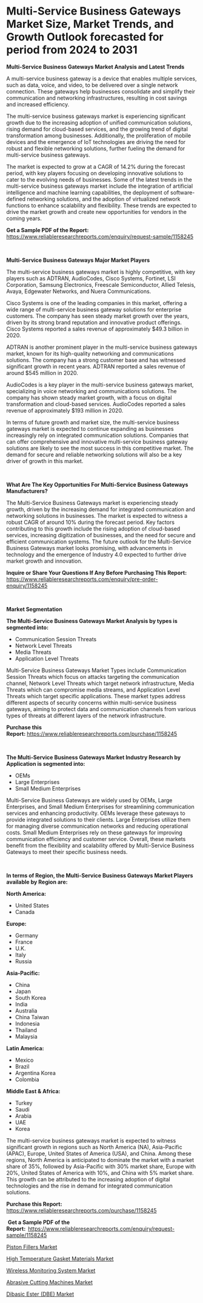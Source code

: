 <p><h1>Multi-Service Business Gateways Market Size, Market Trends, and Growth Outlook forecasted for period from 2024 to 2031</h1></p><p><strong>Multi-Service Business Gateways Market Analysis and Latest Trends</strong></p>
<p><p>A multi-service business gateway is a device that enables multiple services, such as data, voice, and video, to be delivered over a single network connection. These gateways help businesses consolidate and simplify their communication and networking infrastructures, resulting in cost savings and increased efficiency.</p><p>The multi-service business gateways market is experiencing significant growth due to the increasing adoption of unified communication solutions, rising demand for cloud-based services, and the growing trend of digital transformation among businesses. Additionally, the proliferation of mobile devices and the emergence of IoT technologies are driving the need for robust and flexible networking solutions, further fueling the demand for multi-service business gateways.</p><p>The market is expected to grow at a CAGR of 14.2% during the forecast period, with key players focusing on developing innovative solutions to cater to the evolving needs of businesses. Some of the latest trends in the multi-service business gateways market include the integration of artificial intelligence and machine learning capabilities, the deployment of software-defined networking solutions, and the adoption of virtualized network functions to enhance scalability and flexibility. These trends are expected to drive the market growth and create new opportunities for vendors in the coming years.</p></p>
<p><strong>Get a Sample PDF of the Report:&nbsp;</strong> <a href="https://www.reliableresearchreports.com/enquiry/request-sample/1158245">https://www.reliableresearchreports.com/enquiry/request-sample/1158245</a></p>
<p>&nbsp;</p>
<p><strong>Multi-Service Business Gateways Major Market Players</strong></p>
<p><p>The multi-service business gateways market is highly competitive, with key players such as ADTRAN, AudioCodes, Cisco Systems, Fortinet, LSI Corporation, Samsung Electronics, Freescale Semiconductor, Allied Telesis, Avaya, Edgewater Networks, and Nuera Communications. </p><p>Cisco Systems is one of the leading companies in this market, offering a wide range of multi-service business gateway solutions for enterprise customers. The company has seen steady market growth over the years, driven by its strong brand reputation and innovative product offerings. Cisco Systems reported a sales revenue of approximately $49.3 billion in 2020.</p><p>ADTRAN is another prominent player in the multi-service business gateways market, known for its high-quality networking and communications solutions. The company has a strong customer base and has witnessed significant growth in recent years. ADTRAN reported a sales revenue of around $545 million in 2020.</p><p>AudioCodes is a key player in the multi-service business gateways market, specializing in voice networking and communications solutions. The company has shown steady market growth, with a focus on digital transformation and cloud-based services. AudioCodes reported a sales revenue of approximately $193 million in 2020.</p><p>In terms of future growth and market size, the multi-service business gateways market is expected to continue expanding as businesses increasingly rely on integrated communication solutions. Companies that can offer comprehensive and innovative multi-service business gateway solutions are likely to see the most success in this competitive market. The demand for secure and reliable networking solutions will also be a key driver of growth in this market.</p></p>
<p>&nbsp;</p>
<p><strong>What Are The Key Opportunities For Multi-Service Business Gateways Manufacturers?</strong></p>
<p><p>The Multi-Service Business Gateways market is experiencing steady growth, driven by the increasing demand for integrated communication and networking solutions in businesses. The market is expected to witness a robust CAGR of around 10% during the forecast period. Key factors contributing to this growth include the rising adoption of cloud-based services, increasing digitization of businesses, and the need for secure and efficient communication systems. The future outlook for the Multi-Service Business Gateways market looks promising, with advancements in technology and the emergence of Industry 4.0 expected to further drive market growth and innovation.</p></p>
<p><strong>Inquire or Share Your Questions If Any Before Purchasing This Report:</strong> <a href="https://www.reliableresearchreports.com/enquiry/pre-order-enquiry/1158245">https://www.reliableresearchreports.com/enquiry/pre-order-enquiry/1158245</a></p>
<p>&nbsp;</p>
<p><strong>Market Segmentation</strong></p>
<p><strong>The Multi-Service Business Gateways Market Analysis by types is segmented into:</strong></p>
<p><ul><li>Communication Session Threats</li><li>Network Level Threats</li><li>Media Threats</li><li>Application Level Threats</li></ul></p>
<p><p>Multi-Service Business Gateways Market Types include Communication Session Threats which focus on attacks targeting the communication channel, Network Level Threats which target network infrastructure, Media Threats which can compromise media streams, and Application Level Threats which target specific applications. These market types address different aspects of security concerns within multi-service business gateways, aiming to protect data and communication channels from various types of threats at different layers of the network infrastructure.</p></p>
<p><strong>Purchase this Report:&nbsp;</strong><a href="https://www.reliableresearchreports.com/purchase/1158245">https://www.reliableresearchreports.com/purchase/1158245</a></p>
<p>&nbsp;</p>
<p><strong>The Multi-Service Business Gateways Market Industry Research by Application is segmented into:</strong></p>
<p><ul><li>OEMs</li><li>Large Enterprises</li><li>Small Medium Enterprises</li></ul></p>
<p><p>Multi-Service Business Gateways are widely used by OEMs, Large Enterprises, and Small Medium Enterprises for streamlining communication services and enhancing productivity. OEMs leverage these gateways to provide integrated solutions to their clients. Large Enterprises utilize them for managing diverse communication networks and reducing operational costs. Small Medium Enterprises rely on these gateways for improving communication efficiency and customer service. Overall, these markets benefit from the flexibility and scalability offered by Multi-Service Business Gateways to meet their specific business needs.</p></p>
<p>&nbsp;</p>
<p><strong>In terms of Region, the Multi-Service Business Gateways Market Players available by Region are:</strong></p>
<p>
    <p> <strong> North America: </strong>
        <ul>
            <li>United States</li>
            <li>Canada</li>
        </ul>
        </p> 
    <p> <strong> Europe: </strong>
        <ul>
            <li>Germany</li>
            <li>France</li>
            <li>U.K.</li>
            <li>Italy</li>
            <li>Russia</li>
        </ul>
        </p> 
    <p> <strong> Asia-Pacific: </strong>
        <ul>
            <li>China</li>
            <li>Japan</li>
            <li>South Korea</li>
            <li>India</li>
            <li>Australia</li>
            <li>China Taiwan</li>
            <li>Indonesia</li>
            <li>Thailand</li>
            <li>Malaysia</li>
        </ul>
        </p> 
    <p> <strong> Latin America: </strong>
        <ul>
            <li>Mexico</li>
            <li>Brazil</li>
            <li>Argentina Korea</li>
            <li>Colombia</li>
        </ul>
        </p> 
    <p> <strong> Middle East & Africa: </strong>
        <ul>
            <li>Turkey</li>
            <li>Saudi</li>
            <li>Arabia</li>
            <li>UAE</li>
            <li>Korea</li>
        </ul>
    </p>
    </p>
<p><p>The multi-service business gateways market is expected to witness significant growth in regions such as North America (NA), Asia-Pacific (APAC), Europe, United States of America (USA), and China. Among these regions, North America is anticipated to dominate the market with a market share of 35%, followed by Asia-Pacific with 30% market share, Europe with 20%, United States of America with 10%, and China with 5% market share. This growth can be attributed to the increasing adoption of digital technologies and the rise in demand for integrated communication solutions.</p></p>
<p><strong>Purchase this Report: </strong><a href="https://www.reliableresearchreports.com/purchase/1158245">https://www.reliableresearchreports.com/purchase/1158245</a></p>
<p>&nbsp;<strong>Get a Sample PDF of the Report:&nbsp;&nbsp;</strong><a href="https://www.reliableresearchreports.com/enquiry/request-sample/1158245">https://www.reliableresearchreports.com/enquiry/request-sample/1158245</a></p>
<p><strong></strong></p>
<p><p><a href="https://medium.com/@deirdreclark76/piston-fillers-market-trends-and-market-analysis-forecasted-for-period-2024-2031-5919576c01c6">Piston Fillers Market</a></p><p><a href="https://github.com/BryceTownsendr/Market-Research-Report-List-3/blob/main/high-temperature-gasket-materials-market.md">High Temperature Gasket Materials Market</a></p><p><a href="https://medium.com/@deirdreclark76/wireless-monitoring-system-market-furnishes-information-on-market-share-market-trends-and-market-5b097e9c9269">Wireless Monitoring System Market</a></p><p><a href="https://medium.com/@deirdreclark76/abrasive-cutting-machines-market-insight-market-trends-growth-forecasted-from-2024-to-2031-fdf75340a6ee">Abrasive Cutting Machines Market</a></p><p><a href="https://github.com/mahnoor2003/Market-Research-Report-List-3/blob/main/dibasic-ester-dbe-market.md">Dibasic Ester (DBE) Market</a></p></p>